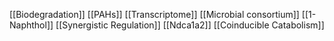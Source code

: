 [[Biodegradation]]
[[PAHs]]
[[Transcriptome]]
[[Microbial consortium]]
[[1-Naphthol]]
[[Synergistic Regulation]]
[[Ndca1a2]]
[[Coinducible Catabolism]]
